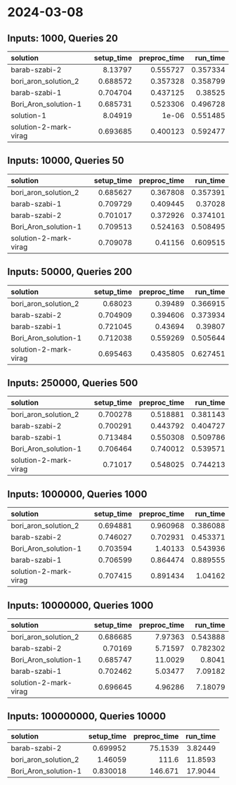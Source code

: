# 2024-03-08

## Inputs: 1000, Queries 20

| solution              |   setup_time |   preproc_time |   run_time |
|:----------------------|-------------:|---------------:|-----------:|
| barab-szabi-2         |     8.13797  |       0.555727 |   0.357334 |
| bori_aron_solution_2  |     0.688572 |       0.357328 |   0.358799 |
| barab-szabi-1         |     0.704704 |       0.437125 |   0.38525  |
| Bori_Aron_solution-1  |     0.685731 |       0.523306 |   0.496728 |
| solution-1            |     8.04919  |       1e-06    |   0.551485 |
| solution-2-mark-virag |     0.693685 |       0.400123 |   0.592477 |

## Inputs: 10000, Queries 50

| solution              |   setup_time |   preproc_time |   run_time |
|:----------------------|-------------:|---------------:|-----------:|
| bori_aron_solution_2  |     0.685627 |       0.367808 |   0.357391 |
| barab-szabi-1         |     0.709729 |       0.409445 |   0.37028  |
| barab-szabi-2         |     0.701017 |       0.372926 |   0.374101 |
| Bori_Aron_solution-1  |     0.709513 |       0.524163 |   0.508495 |
| solution-2-mark-virag |     0.709078 |       0.41156  |   0.609515 |

## Inputs: 50000, Queries 200

| solution              |   setup_time |   preproc_time |   run_time |
|:----------------------|-------------:|---------------:|-----------:|
| bori_aron_solution_2  |     0.68023  |       0.39489  |   0.366915 |
| barab-szabi-2         |     0.704909 |       0.394606 |   0.373934 |
| barab-szabi-1         |     0.721045 |       0.43694  |   0.39807  |
| Bori_Aron_solution-1  |     0.712038 |       0.559269 |   0.505644 |
| solution-2-mark-virag |     0.695463 |       0.435805 |   0.627451 |

## Inputs: 250000, Queries 500

| solution              |   setup_time |   preproc_time |   run_time |
|:----------------------|-------------:|---------------:|-----------:|
| bori_aron_solution_2  |     0.700278 |       0.518881 |   0.381143 |
| barab-szabi-2         |     0.700291 |       0.443792 |   0.404727 |
| barab-szabi-1         |     0.713484 |       0.550308 |   0.509786 |
| Bori_Aron_solution-1  |     0.706464 |       0.740012 |   0.539571 |
| solution-2-mark-virag |     0.71017  |       0.548025 |   0.744213 |

## Inputs: 1000000, Queries 1000

| solution              |   setup_time |   preproc_time |   run_time |
|:----------------------|-------------:|---------------:|-----------:|
| bori_aron_solution_2  |     0.694881 |       0.960968 |   0.386088 |
| barab-szabi-2         |     0.746027 |       0.702931 |   0.453371 |
| Bori_Aron_solution-1  |     0.703594 |       1.40133  |   0.543936 |
| barab-szabi-1         |     0.706599 |       0.864474 |   0.889555 |
| solution-2-mark-virag |     0.707415 |       0.891434 |   1.04162  |

## Inputs: 10000000, Queries 1000

| solution              |   setup_time |   preproc_time |   run_time |
|:----------------------|-------------:|---------------:|-----------:|
| bori_aron_solution_2  |     0.686685 |        7.97363 |   0.543888 |
| barab-szabi-2         |     0.70169  |        5.71597 |   0.782302 |
| Bori_Aron_solution-1  |     0.685747 |       11.0029  |   0.8041   |
| barab-szabi-1         |     0.702462 |        5.03477 |   7.09182  |
| solution-2-mark-virag |     0.696645 |        4.96286 |   7.18079  |

## Inputs: 100000000, Queries 10000

| solution             |   setup_time |   preproc_time |   run_time |
|:---------------------|-------------:|---------------:|-----------:|
| barab-szabi-2        |     0.699952 |        75.1539 |    3.82449 |
| bori_aron_solution_2 |     1.46059  |       111.6    |   11.8593  |
| Bori_Aron_solution-1 |     0.830018 |       146.671  |   17.9044  |